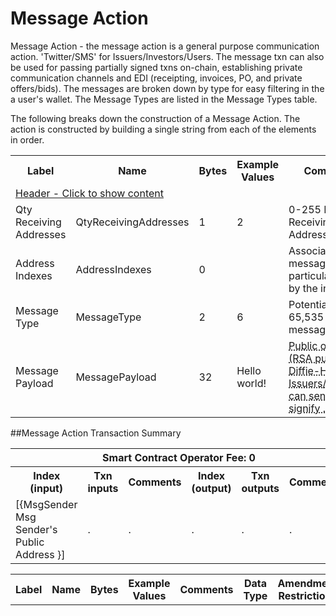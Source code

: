


# Message Action

Message Action - the message action is a general purpose communication action. 'Twitter/SMS' for Issuers/Investors/Users. The message txn can also be used for passing partially signed txns on-chain, establishing private communication channels and EDI (receipting, invoices, PO, and private offers/bids). The messages are broken down by type for easy filtering in the a user's wallet. The Message Types are listed in the Message Types table.


The following breaks down the construction of a Message Action. The action is constructed by building a single string from each of the elements in order.

<div class="ritz grid-container" dir="ltr">
    <table class="waffle" cellspacing="0" cellpadding="0" table-layout=fixed width=100%>
         <tr style='height:19px;'>
            <th style="width:9%" class="s0">Label</th>
            <th style="width:9%" class="s1">Name</th>
            <th style="width:2%" class="s1">Bytes</th>
            <th style="width:25%" class="s1">Example Values</th>
            <th style="width:36%" class="s1">Comments</th>
            <th style="width:5%" class="s1">Data Type</th>
            <th class="s1">Amendment Restrictions</th>
        </tr>
        <tr>
            <td class="m5" colspan="7">
                <a href="javascript:;" data-popover="type-Header">
                   Header - Click to show content
                </a>
             </td>
        </tr>
        <tr>
            <td class="m9">Qty Receiving Addresses</td>
            <td class="m10">QtyReceivingAddresses</td>
            <td class="m10">1</td>
            <td class="m10">2</td>
            <td class="m10">0-255 Message Receiving Addresses</td>
            <td class="m10">uint8</td>
            <td class="m10"></td>
        </tr>
        <tr>
            <td class="m9">Address Indexes</td>
            <td class="m10">AddressIndexes</td>
            <td class="m10">0</td>
            <td class="m10"></td>
            <td class="m10">Associates the message to a particular output by the index.</td>
            <td class="m10">uint16[]</td>
            <td class="m10"></td>
        </tr>
        <tr>
            <td class="m9">Message Type</td>
            <td class="m10">MessageType</td>
            <td class="m10">2</td>
            <td class="m10">6</td>
            <td class="m10">Potential for up to 65,535 different message types</td>
            <td class="m10">fixedchar</td>
            <td class="m10"></td>
        </tr>
        <tr>
            <td class="m9">Message Payload</td>
            <td class="m10">MessagePayload</td>
            <td class="m10">32</td>
            <td class="m10">Hello world!</td>
            <td class="m10"><abbr title="Public or private (RSA public key, Diffie-Hellman). Issuers/Contracts can send the signifying amount of satoshis to themselves for public announcements or private 'notes' if encrypted. See Message Types for a full list of potential use cases.
">Public or private (RSA public key, Diffie-Hellman). Issuers/Contracts can send the signify ...</abbr></td>
            <td class="m10">varchar</td>
            <td class="m10"></td>
        </tr>
    </table>
</div>

##Message Action Transaction Summary

<div class="ritz grid-container" dir="ltr">
    <table class="waffle" cellspacing="0" cellpadding="0" table-layout=fixed width=100%>
         <tr style='height:19px;'>
            <th class="s0" colspan="6">Smart Contract Operator Fee: 0</th>
       </tr>
         <tr style='height:19px;'>
            <th style="width:10%" class="s0">Index (input)</th>
            <th style="width:20%" class="s1">Txn inputs</th>
            <th style="width:20%" class="s1">Comments</th>
            <th style="width:10%" class="s1">Index (output)</th>
            <th style="width:20%" class="s1">Txn outputs</th>
            <th class="s1">Comments</th>
       </tr>
       <tr>
            <td class="m5">[{MsgSender Msg Sender's Public Address }]</td>
            <td class="m6">.</td>
            <td class="m6">.</td>
            <td class="m10">.</td>
            <td class="m10">.</td>
            <td class="m10">.</td>
        </tr>
    </table>
</div>



<div class="ui modal" id="type-Header">
    <i class="close icon"></i>
    <div class="content docs-content">
        <table class="ui table">
            <tr style='height:19px;'>
                <th style="width:5%" class="s1">Label</th>
                <th style="width:9%" class="s1">Name</th>
                <th style="width:3%" class="s1">Bytes</th>
                <th style="width:33%" class="s1">Example Values</th>
                <th style="width:26%" class="s1">Comments</th>
                <th style="width:5%" class="s1">Data Type</th>
                <th class="s2">Amendment Restrictions</th>
            </tr>
        </table>
    </div>
</div>

